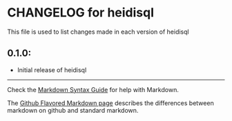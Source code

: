 # CHANGELOG for heidisql

This file is used to list changes made in each version of heidisql

## 0.1.0:

* Initial release of heidisql

- - -
Check the [Markdown Syntax Guide](http://daringfireball.net/projects/markdown/syntax) for help with Markdown.

The [Github Flavored Markdown page](http://github.github.com/github-flavored-markdown/) describes the differences between markdown on github and standard markdown.
